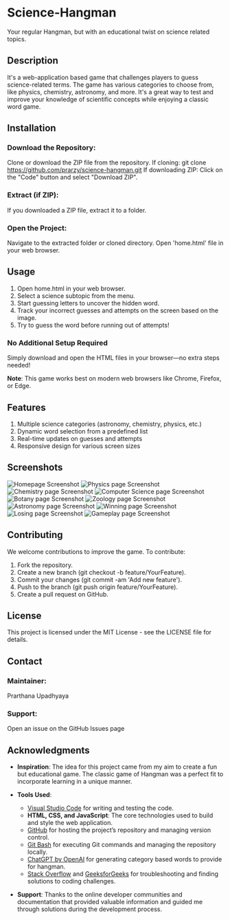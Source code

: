 # Science-Hangman
Your regular Hangman, but with an educational twist on science related topics.

## Description
It's a web-application based game that challenges players to guess science-related terms. The game has various categories to choose from, like physics, chemistry, astronomy, and more. It's a great way to test and improve your knowledge of scientific concepts while enjoying a classic word game.

## Installation
### Download the Repository:
Clone or download the ZIP file from the repository.
If cloning: git clone https://github.com/prarzy/science-hangman.git
If downloading ZIP: Click on the "Code" button and select "Download ZIP".

### Extract (if ZIP):
If you downloaded a ZIP file, extract it to a folder.

### Open the Project:
Navigate to the extracted folder or cloned directory.
Open 'home.html' file in your web browser.

## Usage
1. Open home.html in your web browser.
2. Select a science subtopic from the menu.
3. Start guessing letters to uncover the hidden word.
4. Track your incorrect guesses and attempts on the screen based on the image.
5. Try to guess the word before running out of attempts!

### No Additional Setup Required
Simply download and open the HTML files in your browser—no extra steps needed!

**Note**: This game works best on modern web browsers like Chrome, Firefox, or Edge.


## Features
1. Multiple science categories (astronomy, chemistry, physics, etc.)
2. Dynamic word selection from a predefined list
3. Real-time updates on guesses and attempts
4. Responsive design for various screen sizes

## Screenshots
![Homepage Screenshot](screenshots/home.png)
![Physics page Screenshot](screenshots/phy.png)
![Chemistry page Screenshot](screenshots/chem.png)
![Computer Science page Screenshot](screenshots/cs.png)
![Botany page Screenshot](screenshots/bot.png)
![Zoology page Screenshot](screenshots/zoo.png)
![Astronomy page Screenshot](screenshots/spa.png)
![Winning page Screenshot](screenshots/won.png)
![Losing page Screenshot](screenshots/lose.png)
![Gameplay page Screenshot](screenshots/gameplay.png)   

## Contributing
We welcome contributions to improve the game. To contribute:
1. Fork the repository.
2. Create a new branch (git checkout -b feature/YourFeature).
3. Commit your changes (git commit -am 'Add new feature').
4. Push to the branch (git push origin feature/YourFeature).
5. Create a pull request on GitHub.

## License
This project is licensed under the MIT License - see the LICENSE file for details.

## Contact
### Maintainer: 
Prarthana Upadhyaya

### Support: 
Open an issue on the GitHub Issues page

## Acknowledgments
- **Inspiration**: The idea for this project came from my aim to create a fun but educational game. The classic game of Hangman was a perfect fit to incorporate learning in a unique manner.

- **Tools Used**:
  - [Visual Studio Code](https://code.visualstudio.com/) for writing and testing the code.
  - **HTML, CSS, and JavaScript**: The core technologies used to build and style the web application.
  - [GitHub](https://github.com/) for hosting the project’s repository and managing version control.
  - [Git Bash](https://gitforwindows.org/) for executing Git commands and managing the repository locally.
  - [ChatGPT by OpenAI](https://chatgpt.com/) for generating category based words to provide for hangman.
  - [Stack Overflow](https://stackoverflow.com/) and [GeeksforGeeks](https://geeksforgeeks.org/) for troubleshooting and 
    finding solutions to coding challenges.

- **Support**: Thanks to the online developer communities and documentation that provided valuable information and guided me through solutions during the development process.




